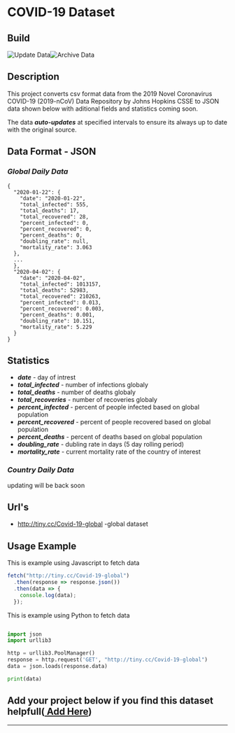 # COVID-19 Dataset

## **Build**

![Update Data](https://github.com/TuTomasz/Covid19-Dataset/workflows/Update%20Data/badge.svg)![Archive Data](https://github.com/TuTomasz/Covid19-Dataset/workflows/Archive%20Data/badge.svg)
## **Description**

This project converts csv format data from the 2019 Novel Coronavirus COVID-19 (2019-nCoV) Data Repository by Johns Hopkins CSSE to JSON data shown below with aditional fields and statistics coming soon.

The data **_auto-updates_** at specified intervals to ensure its always up to date with the original source.

## **Data Format - JSON**

### **_Global Daily Data_**

```YML
{
  "2020-01-22": {
    "date": "2020-01-22",
    "total_infected": 555,
    "total_deaths": 17,
    "total_recovered": 28,
    "percent_infected": 0,
    "percent_recovered": 0,
    "percent_deaths": 0,
    "doubling_rate": null,
    "mortality_rate": 3.063
  },
  ...
  },
  "2020-04-02": {
    "date": "2020-04-02",
    "total_infected": 1013157,
    "total_deaths": 52983,
    "total_recovered": 210263,
    "percent_infected": 0.013,
    "percent_recovered": 0.003,
    "percent_deaths": 0.001,
    "doubling_rate": 10.151,
    "mortality_rate": 5.229
  }
}
```

## **Statistics**

- **_date_** - day of intrest
- **_total_infected_** - number of infections globaly
- **_total_deaths_** - number of deaths globaly
- **_total_recoveries_** - number of recoveries globaly
- **_percent_infected_** - percent of people infected based on global population
- **_percent_recovered_** - percent of people recovered based on global population
- **_percent_deaths_** - percent of deaths based on global population
- **_doubling_rate_** - dubling rate in days (5 day rolling period)
- **_mortality_rate_** - current mortality rate of the country of interest

### **_Country Daily Data_**

updating will be back soon


## **Url's**

- http://tiny.cc/Covid-19-global -global dataset

## **Usage Example**

This is example using Javascript to fetch data

```javascript
fetch("http://tiny.cc/Covid-19-global")
  .then(response => response.json())
  .then(data => {
    console.log(data);
  });
```

This is example using Python to fetch data

```python

import json
import urllib3

http = urllib3.PoolManager()
response = http.request('GET', "http://tiny.cc/Covid-19-global")
data = json.loads(response.data)

print(data)

```

## Add your project below if you find this dataset helpfull([ Add Here](https://github.com/TuTomasz/Covid19-API/edit/master/README.md))

---
